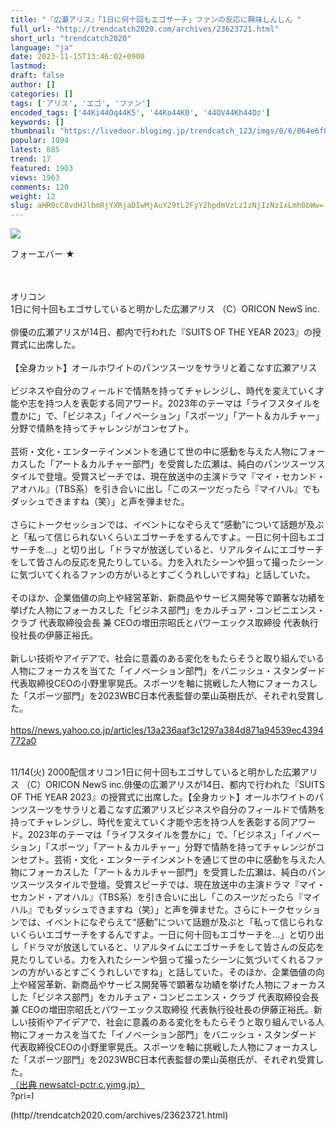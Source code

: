 ```yaml
---
title: "『広瀬アリス』「1日に何十回もエゴサーチ」ファンの反応に興味しんしん "
full_url: "http://trendcatch2020.com/archives/23623721.html"
short_url: "trendcatch2020"
language: "ja"
date: 2023-11-15T13:46:02+0900
lastmod: 
draft: false
author: []
categories: []
tags: ['アリス', 'エゴ', 'ファン']
encoded_tags: ['44Ki44Oq44K5', '44Ko44K0', '44OV44Kh44Oz']
keywords: []
thumbnail: "https://livedoor.blogimg.jp/trendcatch_123/imgs/0/6/064e6f85.jpg"
popular: 1094
latest: 885
trend: 17
featured: 1903
views: 1963
comments: 120
weight: 12
slug: aHR0cC8vdHJlbmRjYXRjaDIwMjAuY29tL2FyY2hpdmVzLzIzNjIzNzIxLmh0bWw=
---
```


![](https://livedoor.blogimg.jp/trendcatch_123/imgs/0/6/064e6f85.jpg)

<div><p>フォーエバー ★ </p><br> <br> オリコン <br> 1日に何十回もエゴサしていると明かした広瀬アリス （C）ORICON NewS inc. <br> <br> 俳優の広瀬アリスが14日、都内で行われた『SUITS OF THE YEAR 2023』の授賞式に出席した。 <br> <br> 【全身カット】オールホワイトのパンツスーツをサラリと着こなす広瀬アリス <br> <br> ビジネスや自分のフィールドで情熱を持ってチャレンジし、時代を変えていく才能や志を持つ人を表彰する同アワード。2023年のテーマは「ライフスタイルを豊かに」で、「ビジネス」「イノベーション」「スポーツ」「アート＆カルチャー」分野で情熱を持ってチャレンジがコンセプト。 <br> <br> 芸術・文化・エンターテインメントを通じて世の中に感動を与えた人物にフォーカスした「アート＆カルチャー部門」を受賞した広瀬は、純白のパンツスーツスタイルで登壇。受賞スピーチでは、現在放送中の主演ドラマ『マイ・セカンド・アオハル』（TBS系）を引き合いに出し「このスーツだったら『マイハル』でもダッシュできますね（笑）」と声を弾ませた。 <br> <br> さらにトークセッションでは、イベントになぞらえて“感動”について話題が及ぶと「私って信じられないくらいエゴサーチをするんですよ。一日に何十回もエゴサーチを…」と切り出し「ドラマが放送していると、リアルタイムにエゴサーチをして皆さんの反応を見たりしている。力を入れたシーンや狙って撮ったシーンに気づいてくれるファンの方がいるとすごくうれしいですね」と話していた。 <br> <br> そのほか、企業価値の向上や経営革新、新商品やサービス開発等で顕著な功績を挙げた人物にフォーカスした「ビジネス部門」をカルチュア・コンビニエンス・クラブ 代表取締役会長 兼 CEOの増田宗昭氏とパワーエックス取締役 代表執行役社長の伊藤正裕氏。 <br> <br> 新しい技術やアイデアで、社会に意義のある変化をもたらそうと取り組んでいる人物にフォーカスを当てた「イノベーション部門」をバニッシュ・スタンダード 代表取締役CEOの小野里寧晃氏。スポーツを軸に挑戦した人物にフォーカスした「スポーツ部門」を2023WBC日本代表監督の栗山英樹氏が、それぞれ受賞した。 <br> <br> <a target='_blank' href='https//news.yahoo.co.jp/articles/13a236aaf3c1297a384d871a94539ec4394772a0'>https//news.yahoo.co.jp/articles/13a236aaf3c1297a384d871a94539ec4394772a0</a> <br> <br> <a></a><p>11/14(火) 2000配信オリコン1日に何十回もエゴサしていると明かした広瀬アリス （C）ORICON NewS inc.俳優の広瀬アリスが14日、都内で行われた『SUITS OF THE YEAR 2023』の授賞式に出席した。【全身カット】オールホワイトのパンツスーツをサラリと着こなす広瀬アリスビジネスや自分のフィールドで情熱を持ってチャレンジし、時代を変えていく才能や志を持つ人を表彰する同アワード。2023年のテーマは「ライフスタイルを豊かに」で、「ビジネス」「イノベーション」「スポーツ」「アート＆カルチャー」分野で情熱を持ってチャレンジがコンセプト。芸術・文化・エンターテインメントを通じて世の中に感動を与えた人物にフォーカスした「アート＆カルチャー部門」を受賞した広瀬は、純白のパンツスーツスタイルで登壇。受賞スピーチでは、現在放送中の主演ドラマ『マイ・セカンド・アオハル』（TBS系）を引き合いに出し「このスーツだったら『マイハル』でもダッシュできますね（笑）」と声を弾ませた。さらにトークセッションでは、イベントになぞらえて“感動”について話題が及ぶと「私って信じられないくらいエゴサーチをするんですよ。一日に何十回もエゴサーチを…」と切り出し「ドラマが放送していると、リアルタイムにエゴサーチをして皆さんの反応を見たりしている。力を入れたシーンや狙って撮ったシーンに気づいてくれるファンの方がいるとすごくうれしいですね」と話していた。そのほか、企業価値の向上や経営革新、新商品やサービス開発等で顕著な功績を挙げた人物にフォーカスした「ビジネス部門」をカルチュア・コンビニエンス・クラブ 代表取締役会長 兼 CEOの増田宗昭氏とパワーエックス取締役 代表執行役社長の伊藤正裕氏。新しい技術やアイデアで、社会に意義のある変化をもたらそうと取り組んでいる人物にフォーカスを当てた「イノベーション部門」をバニッシュ・スタンダード 代表取締役CEOの小野里寧晃氏。スポーツを軸に挑戦した人物にフォーカスした「スポーツ部門」を2023WBC日本代表監督の栗山英樹氏が、それぞれ受賞した。 <a href='https//newsatcl-pctr.c.yimg.jp/t/amd-img/20231114-00000433-oric-000-10-view.jpg' target='_blank' class='' id='img_1_1'><img src=''><br>（出典 newsatcl-pctr.c.yimg.jp）<br></a> ?pri=l</p></div>

(http//trendcatch2020.com/archives/23623721.html)
